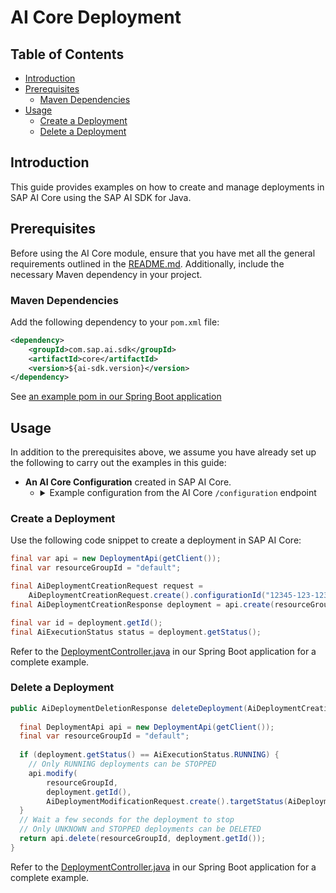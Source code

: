 # AI Core Deployment

## Table of Contents

- [Introduction](#introduction)
- [Prerequisites](#prerequisites)
    - [Maven Dependencies](#maven-dependencies)
- [Usage](#usage)
    - [Create a Deployment](#create-a-deployment)
    - [Delete a Deployment](#delete-a-deployment)

## Introduction

This guide provides examples on how to create and manage deployments in SAP AI Core using the SAP AI SDK for Java.

## Prerequisites

Before using the AI Core module, ensure that you have met all the general requirements outlined in the [README.md](../../README.md#general-requirements). Additionally, include the necessary Maven dependency in your project.

### Maven Dependencies

Add the following dependency to your `pom.xml` file:

```xml
<dependency>
    <groupId>com.sap.ai.sdk</groupId>
    <artifactId>core</artifactId>
    <version>${ai-sdk.version}</version>
</dependency>
```

See [an example pom in our Spring Boot application](../../sample-code/spring-app/pom.xml)

## Usage

In addition to the prerequisites above, we assume you have already set up the following to carry out the examples in this guide:

- **An AI Core Configuration** created in SAP AI Core.
    - <details>
      <summary>Example configuration from the AI Core <code>/configuration</code> endpoint</summary>

      ```json
      {
        "createdAt": "2024-07-03T12:44:08Z",
        "executableId": "azure-openai",
        "id": "12345-123-123-123-123456abcdefg",
        "inputArtifactBindings": [],
        "name": "gpt-35-turbo",
        "parameterBindings": [
          {
            "key": "modelName",
            "value": "gpt-35-turbo"
          },
          {
            "key": "modelVersion",
            "value": "latest"
          }
        ],
        "scenarioId": "foundation-models"
      }
      ```
      </details>

### Create a Deployment

Use the following code snippet to create a deployment in SAP AI Core:

```java
final var api = new DeploymentApi(getClient());
final var resourceGroupId = "default";

final AiDeploymentCreationRequest request =
    AiDeploymentCreationRequest.create().configurationId("12345-123-123-123-123456abcdefg");
final AiDeploymentCreationResponse deployment = api.create(resourceGroupId, request);

final var id = deployment.getId();
final AiExecutionStatus status = deployment.getStatus();
```

Refer to the [DeploymentController.java](../../sample-code/spring-app/src/main/java/com/sap/ai/sdk/app/controllers/DeploymentController.java) in our Spring Boot application for a complete example.

### Delete a Deployment

```java
public AiDeploymentDeletionResponse deleteDeployment(AiDeploymentCreationResponse deployment) {
  
  final DeploymentApi api = new DeploymentApi(getClient());
  final var resourceGroupId = "default";
  
  if (deployment.getStatus() == AiExecutionStatus.RUNNING) {
    // Only RUNNING deployments can be STOPPED
    api.modify(
        resourceGroupId,
        deployment.getId(),
        AiDeploymentModificationRequest.create().targetStatus(AiDeploymentTargetStatus.STOPPED));
  }
  // Wait a few seconds for the deployment to stop
  // Only UNKNOWN and STOPPED deployments can be DELETED
  return api.delete(resourceGroupId, deployment.getId());
}
```

Refer to the [DeploymentController.java](../../sample-code/spring-app/src/main/java/com/sap/ai/sdk/app/controllers/DeploymentController.java) in our Spring Boot application for a complete example.
